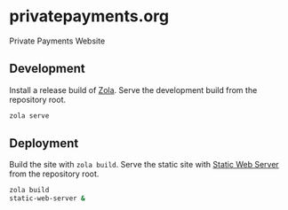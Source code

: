 # privatepayments.org

Private Payments Website

## Development

Install a release build of [Zola](https://github.com/getzola/zola/releases). Serve the development build from the repository root.

```bash
zola serve
```

## Deployment

Build the site with `zola build`. Serve the static site with [Static Web Server](https://sws.joseluisq.net/download-and-install/) from the repository root.

```bash
zola build
static-web-server &
```
